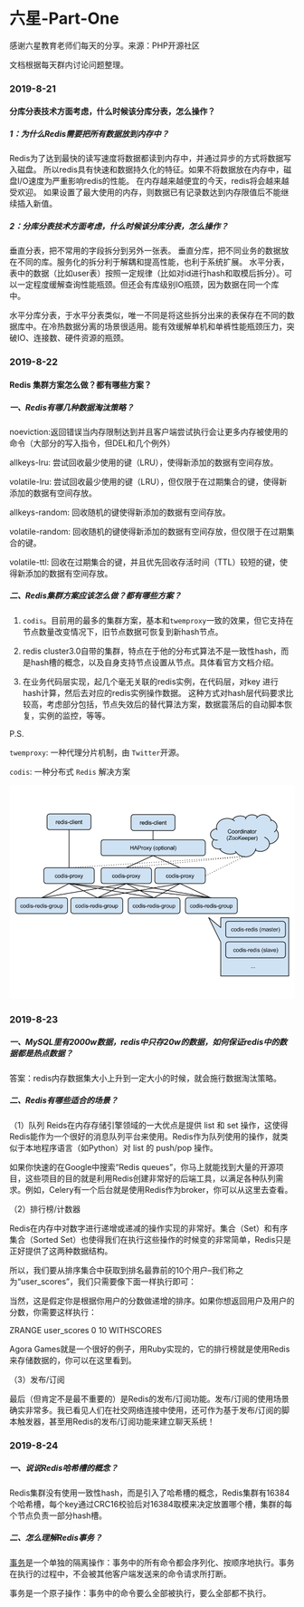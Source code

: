 # 六星-Part-One

感谢六星教育老师们每天的分享。来源：PHP开源社区

文档根据每天群内讨论问题整理。

### 2019-8-21

#### 分库分表技术方面考虑，什么时候该分库分表，怎么操作？

##### 1：为什么Redis需要把所有数据放到内存中？

Redis为了达到最快的读写速度将数据都读到内存中，并通过异步的方式将数据写入磁盘。
所以redis具有快速和数据持久化的特征。如果不将数据放在内存中，磁盘I/O速度为严重影响redis的性能。
在内存越来越便宜的今天，redis将会越来越受欢迎。 如果设置了最大使用的内存，则数据已有记录数达到内存限值后不能继续插入新值。

##### 2：分库分表技术方面考虑，什么时候该分库分表，怎么操作？

垂直分表，把不常用的字段拆分到另外一张表。
垂直分库，把不同业务的数据放在不同的库。服务化的拆分利于解耦和提高性能，也利于系统扩展。
水平分表，表中的数据（比如user表）按照一定规律（比如对id进行hash和取模后拆分）。可以一定程度缓解查询性能瓶颈。但还会有库级别IO瓶颈，因为数据在同一个库中。

水平分库分表，于水平分表类似，唯一不同是将这些拆分出来的表保存在不同的数据库中。在冷热数据分离的场景很适用。能有效缓解单机和单裤性能瓶颈压力，突破IO、连接数、硬件资源的瓶颈。

### 2019-8-22

#### Redis 集群方案怎么做？都有哪些方案？

##### 一、Redis有哪几种数据淘汰策略？

noeviction:返回错误当内存限制达到并且客户端尝试执行会让更多内存被使用的命令（大部分的写入指令，但DEL和几个例外）

allkeys-lru: 尝试回收最少使用的键（LRU），使得新添加的数据有空间存放。

volatile-lru: 尝试回收最少使用的键（LRU），但仅限于在过期集合的键，使得新添加的数据有空间存放。

allkeys-random: 回收随机的键使得新添加的数据有空间存放。

volatile-random: 回收随机的键使得新添加的数据有空间存放，但仅限于在过期集合的键。

volatile-ttl: 回收在过期集合的键，并且优先回收存活时间（TTL）较短的键，使得新添加的数据有空间存放。

##### 二、Redis集群方案应该怎么做？都有哪些方案？

1. `codis`。目前用的最多的集群方案，基本和`twemproxy`一致的效果，但它支持在 节点数量改变情况下，旧节点数据可恢复到新hash节点。

2. redis cluster3.0自带的集群，特点在于他的分布式算法不是一致性hash，而是hash槽的概念，以及自身支持节点设置从节点。具体看官方文档介绍。

3. 在业务代码层实现，起几个毫无关联的redis实例，在代码层，对key 进行hash计算，然后去对应的redis实例操作数据。 这种方式对hash层代码要求比较高，考虑部分包括，节点失效后的替代算法方案，数据震荡后的自动脚本恢复，实例的监控，等等。

P.S. 

`twemproxy`: 一种代理分片机制，由 `Twitter`开源。

`codis`: 一种分布式 `Redis` 解决方案

![codis](assets\images\codis.png "codis:图片源百度百科")

### 2019-8-23

##### 一、MySQL里有2000w数据，redis中只存20w的数据，如何保证redis中的数据都是热点数据？

答案：redis内存数据集大小上升到一定大小的时候，就会施行数据淘汰策略。

##### 二、Redis有哪些适合的场景？

（1）队列
Reids在内存存储引擎领域的一大优点是提供 list 和 set 操作，这使得Redis能作为一个很好的消息队列平台来使用。Redis作为队列使用的操作，就类似于本地程序语言（如Python）对 list 的 push/pop 操作。

如果你快速的在Google中搜索“Redis queues”，你马上就能找到大量的开源项目，这些项目的目的就是利用Redis创建非常好的后端工具，以满足各种队列需求。例如，Celery有一个后台就是使用Redis作为broker，你可以从这里去查看。 

（2）排行榜/计数器

Redis在内存中对数字进行递增或递减的操作实现的非常好。集合（Set）和有序集合（Sorted Set）也使得我们在执行这些操作的时候变的非常简单，Redis只是正好提供了这两种数据结构。

所以，我们要从排序集合中获取到排名最靠前的10个用户–我们称之为“user_scores”，我们只需要像下面一样执行即可：

当然，这是假定你是根据你用户的分数做递增的排序。如果你想返回用户及用户的分数，你需要这样执行：

ZRANGE user_scores 0 10 WITHSCORES

Agora Games就是一个很好的例子，用Ruby实现的，它的排行榜就是使用Redis来存储数据的，你可以在这里看到。

（3）发布/订阅

最后（但肯定不是最不重要的）是Redis的发布/订阅功能。发布/订阅的使用场景确实非常多。我已看见人们在社交网络连接中使用，还可作为基于发布/订阅的脚本触发器，甚至用Redis的发布/订阅功能来建立聊天系统！

### 2019-8-24

##### 一、说说Redis哈希槽的概念？

Redis集群没有使用一致性hash，而是引入了哈希槽的概念，Redis集群有16384个哈希槽，每个key通过CRC16校验后对16384取模来决定放置哪个槽，集群的每个节点负责一部分hash槽。

##### 二、怎么理解Redis事务？

[事务](http://www.redis.cn/topics/transactions.html)是一个单独的隔离操作：事务中的所有命令都会序列化、按顺序地执行。事务在执行的过程中，不会被其他客户端发送来的命令请求所打断。

事务是一个原子操作：事务中的命令要么全部被执行，要么全部都不执行。



